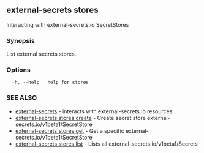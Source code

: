 ## external-secrets stores

Interacting with external-secrets.io SecretStores

### Synopsis

List external secrets stores.

### Options

```
  -h, --help   help for stores
```

### SEE ALSO

* [external-secrets](external-secrets.md)	 - interacts with external-secrets.io resources
* [external-secrets stores create](external-secrets_stores_create.md)	 - Create secret store external-secrets.io/v1beta1/SecretStore
* [external-secrets stores get](external-secrets_stores_get.md)	 - Get a  specific external-secrets.io/v1beta1/SecretStore
* [external-secrets stores list](external-secrets_stores_list.md)	 - Lists all external-secrets.io/v1beta1/Secrets
